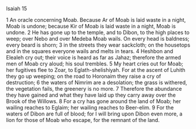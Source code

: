 Isaiah 15

1	An oracle concerning Moab. Because Ar of Moab is laid waste in a night, Moab is undone; because Kir of Moab is laid waste in a night, Moab is undone.
2	He has gone up to the temple, and to Dibon, to the high places to weep; over Nebo and over Medeba Moab wails. On every head is baldness; every beard is shorn;
3	in the streets they wear sackcloth; on the housetops and in the squares everyone wails and melts in tears.
4	Heshbon and Elealeh cry out; their voice is heard as far as Jahaz; therefore the armed men of Moab cry aloud; his soul trembles.
5	My heart cries out for Moab; her fugitives flee to Zoar, to Eglath-shelishiyah. For at the ascent of Luhith they go up weeping; on the road to Horonaim they raise a cry of destruction;
6	the waters of Nimrim are a desolation; the grass is withered, the vegetation fails, the greenery is no more.
7	Therefore the abundance they have gained and what they have laid up they carry away over the Brook of the Willows.
8	For a cry has gone around the land of Moab; her wailing reaches to Eglaim; her wailing reaches to Beer-elim.
9	For the waters of Dibon are full of blood; for I will bring upon Dibon even more, a lion for those of Moab who escape, for the remnant of the land.

